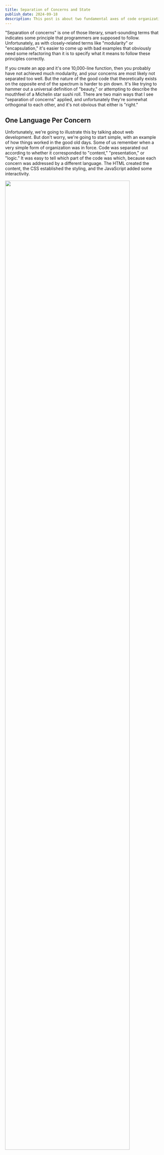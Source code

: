 ```yaml
---
title: Separation of Concerns and State
publish_date: 2024-09-18
description: This post is about two fundamental axes of code organization in programming projects.
---
```


<!-- a much more condensed version of this post is now published, but i'm keeping this content here for historical purposes -->

"Separation of concerns" is one of those literary, smart-sounding terms that indicates some principle that programmers are supposed to follow. Unfortunately, as with closely-related terms like "modularity" or "encapsulation," it's easier to come up with bad examples that obviously need some refactoring than it is to specify what it means to follow these principles correctly.

If you create an app and it's one 10,000-line function, then you probably have not achieved much modularity, and your concerns are most likely not separated too well. But the nature of the good code that theoretically exists on the opposite end of the spectrum is harder to pin down. It's like trying to hammer out a universal definition of "beauty," or attempting to describe the mouthfeel of a Michelin star sushi roll. There are two main ways that I see "separation of concerns" applied, and unfortunately they're somewhat orthogonal to each other, and it's not obvious that either is "right."

<!-- talk version: folks, idk if you've noticed, but we're not allowed to just be software engineers anymore; we have to be intellectuals. you can't log into linkedin without tripping over a rickety (teetery?) pile of syllables like "separation of concerns." what does separation of concerns mean? anyone? -->

## One Language Per Concern

Unfortunately, we're going to illustrate this by talking about web development. But don't worry, we're going to start simple, with an example of how things worked in the good old days. Some of us remember when a very simple form of organization was in force. Code was separated out according to whether it corresponded to "content," "presentation," or "logic." It was easy to tell which part of the code was which, because each concern was addressed by a different language. The HTML created the content, the CSS established the styling, and the JavaScript added some interactivity.

<img src="/notes/separation-of-concerns/html-css-js.svg" style="width: 90%; height: auto; margin: 0 auto;" />

Surely, this is the ultimate example of separation of concerns! The whole codebase is divided into three different languages, and these three concerns are thereby addressed.

But this paradigm has been almost completely abandoned. If you look at the average React project these days, you'll probably see something more like this:

<img src="/notes/separation-of-concerns/react-component.svg" style="width: 90%; height: auto; margin: 0 auto;" />

Content, presentation, and logic are freely mixed! What happened to separation of concerns? The concerns are still there, but they're not exactly separated, are they?

## If as one people speaking the same language they have begun to do this...

Obviously, that initial neatness is a little bit of an illusion. There's at least, like, one more layer to this, which is that when you're making a web app, you probably have a server application that serves your web pages and lets you request and re-request content to put on them, and that server application is perhaps also written in yet another different programming language: PHP, Java, Python... and this kind of fits with the one language, one concern idea: you can write PHP that interfaces with a database, and shares state between clients, and other server-type stuff. Then the client-side layers described above express, present, and liven up that content. You're probably using some kind of templating system to inject server-fetched data into the HTML, but everything's still pretty separate; that just introduces a slightly different language-based layer.

But a big story in web development over the last decade or so is the rise of Node.js. And to simplify a little, the appeal of Node.js is basically that it de-separates concerns. It removes that other language, and lets you write JavaScript that interfaces with databases; it lets you run the exact same function in your server application or in the user's browser. With new full-stack libraries and frameworks, like tRPC or React's Server Actions, the fact that some of your code is running on the server and some is running on the client almost disappears, or at least that's the idea. (You can use Node.js as just a backend server, or as just a development environment for your frontend components for your SPA, but that kind of usage has gotten a lot rarer.)

[Next.js App Router Slide](https://www.reddit.com/r/nextjs/comments/17hgtrt/so_whats_the_deal_with_the_code_on_this_been/)

In web development, some of the code is running on [some server in Virginia that Amazon owns](https://www.aboutamazon.com/news/aws/aws-data-center-inside), and some of it is running in the background of mobile Safari on someone's grandma's iPhone SE in a fishing shack in Maine, and the fact that it can be actively hard to figure out which code is running on that server and which is running on that client when reading code written for a modern Node.js-based framework like Next.js is quite the testament to how de-separated concerns have gotten in web development. We're no longer living in the same universe as the one-language-per-concern approach.

<!-- talk version: circle the client and server side parts of the above code with separate colors as i go -->

Why is this approach so popular, and rising? What happened to the old way of organizing code?

## Geological Strata: The Pangaea Approach

The first paradigm, the one that splits up content and presentation and client and server, consists of layers of code that are in some way homogenous. Each layer might have its own language; it almost certainly has its own specific vocabulary in that language. You might fall into it by splitting code up into HTML, CSS, and JavaScript; you might end up with it just by having a frontend, a backend, and a database; or you might implement it yourself by splitting your route handler up into middleware that handles HTTP requests in a series of isolated and consolidated steps. This is the kind of organization that is pointed to by the concept of a technology stack.

<!-- image of app with horizontal slices. ideally this would be an image of a cross section of a continent (but one with a simple shape, like Australia) with labeled layers of rock. put diagrams of stacks like lamp, mern, etc next to it  -->

## Fault Lines: The Island Chain Approach

Or, on the other hand, you could divide up your code the other way - group code so that all the parts responsible for one specific page, or component, or API route are kept together. A very basic and very impactful example of this approach is Next.js' file system-based routing. It used to be that you'd have an HTML file, a JavaScript file, and a CSS file; now, as we've seen, those elements are mixed together; instead, in Next.js, which is a pretty significant Node.js-based full-stack framework, the top-level unit of organization for code is the page, not the programming language. Even server-side functions can be placed in the same file as the frontend code for the page that calls it.

<!-- remember, this was the actual insight: -->

In the old model, separation of concerns is applied to \*technical\* concerns; code is organized and architected so that the backend code that addresses concerns like "storing data in files in a file system" is separate from the frontend code that addresses "defining the layout and content that the browser needs to display on the page," and even that content is separate from the code that makes it interactive, since static content and dynamic content were kind of considered separate from a technical perspective.

In the newer one, separation of concerns is applied to \*logical\* concerns; frontend code is separated into components, so that the header component with little dropdown menus that you can hover over is separate from the modal component that pops up to ask you to enter your social security number to subscribe to the site's email newsletter. Those two types of component represent two very different, specific goals that a page might need to achieve, and most likely have almost no code and logic in common. Under the new paradigm, those components are pretty self-contained and isolated from each other; under the old paradigm, those parts of the page might be split up into HTML, CSS, and JavaScript that lives with some random other HTML, CSS, and JavaScript.

Code is also heavily split at the page level these days, to the point where every page and API route in your program might be effectively treated like an individual program. All the islands probably do share some bedrock underneath, in terms of the basic HTTP server and the database, but that's not the parts you usually think about.

<!-- image with a cross-section of an island chain, like the continent above, but with clearly separated islands that only share a few layers of bedrock under the water. each has a name like "home page", "login page", etc. it has rocks on it that represent different components, like Header and Navbar and Slider -->

<!-- fuck, should components be above or below pages? pages are top-level in the filesystem and from a deployment standpoint, but sub-page components are top-level in the code -->

<!-- you could also call these "silos" or "pipelines" compared to "layers of the stack" -->

<!-- define concerns as things that cause groups of things that need each other, very specifically each other? are coupled? are dependent on each other? database can be a separate concern, because you can theoreticaly use any database and it will do about the same stuff. modal and navbar can be a separate concern, and even homepage can be a separate concern, because they could all be replaced relative to each other.  -->

## The Case For Fault Lines

So, why is this such a common approach? Let me tell a quick story about some code I stumbled across at work. I was getting redirected back and forth between some pages when I wasn't expecting to be, but I couldn't find any redirect code in the pages I was looking at themselves. Eventually, I figured out that every page was calling a function called `isAuthorized`, and that function was trying to figure out if I was allowed to be on a page based on my user account and triggering redirects if not. What that function was trying to do was abstract away the concern of "should the user be on the current page, and where should they go if not;" but in practice, it consisted of a bunch of if statements going like, "if the current URL is the one for this one particular dashboard, check this cookie, and if it says this, redirect them here. if the current URL is this other particular dashboard, check this cookie, and redirect them over there if it doesn't exist." And so on.

The problem was that that setup did not sufficiently abstract away the concern of "figure out what page the user should actually be on." It moved it out of the way, so you didn't have to see that logic whenever you had to look at the code for the page, but it also made it so that you had to actively go looking for that logic whenever something went wrong: which would happen whenever a page's URL changed, or if we decided that different permissions were required to see a given thing. It was still a very concrete, unignorable concern; just one that was slightly more inconvenient to go and address.

<!-- remember, this was the other actual insight: -->

Technical concerns are very susceptible to being abstracted away, a phrase which here means that you don't have to think about how they work. Databases are a prime example of this: the technical concern of "how does persistent data get stored and retrieved an efficient way" is one that is touched on by almost every part of every app, but basically no one needs to worry about how it's implemented on a technical level. It becomes an abstraction, a word that here means something that exists only as a concept, not a demanding technical cause area. Similarly, as we've said, modern Node.js frameworks have made incredible progress towards abstracting away the technical differences between a server in a data center and an iPhone in Idaho, so that your frontend components can pretty easily be rendered on either device, and your server-side code can return data to the client almost invisibly.

Logical concerns are different. One could make a pretty decent argument that you should not even want to abstract "is the user allowed to be on the current page" away; it's something that you kinda have to think about, in detail. If you try to abstract it away, what you'll probably do is create another tiny little layer on your stack, but the structure and the divisions of that layer will mirror the structure and divisions of the pages themselves. The two layers will still be coupled and still essentially depend on each other, in needing to mirror each other; all you've done is split the code up between two different places, kind of like how you were supposed to split up the HTML, CSS, and JavaScript for the same parts of the page back in the old days. (This is the same kind of uncomfortable back-and-forth mirroring that led to Tailwind CSS, according to [his blog post](https://adamwathan.me/css-utility-classes-and-separation-of-concerns/) where he dissected "separation of concerns" from the perspective of coupling and dependencies in his workflow.)

So, the case for splitting things up based on logical concerns is that consolidating code so that the parts that logically need to work together are stored together, like the HTML, CSS, and JavaScript for a specific header component, makes sense, and that abstracting logical concerns away like technical ones doesn't really work, so there's really no advantage to trying. There are even technical opportunities that you get by addressing logical concerns individually. Serverless cloud providers like Vercel or AWS Lambda use logical separation of concerns to deploy each page and API endpoint of an app as a separate small program, instead of grouping them together on a technical basis into a single HTTP server application, so that they can be started up and deployed in as many instances as you want to wherever you want to deploy them to at a moment's notice, which allegedly is a great way to optimize your use of computing resources (although the increased complexity and the continued need for centralized resources like databases sometimes doesn't make it worth it.)

## The Case For Continents

It's probably possible to go to far with this whole thing. Microservice architectures usually involve different logical parts of a website's backend being literally written to be separate programs that communicate with each other over a network to coordinate and accomplish tasks. It sounds kinda cool to me, but from what I've seen online, it can get really complicated.

## What You're Deciding

When you organize code or architect a system, what you're ultimately deciding is which layers will live in the bedrock and be shared across the different entrypoints and paths through your code, and which layers will be separate and part of their own islands. Userwise units like components and pages are typically pretty separated across an app; highly technical parts like databases are usually shared across an app; the details are up to you. What hidden layers will you create, and what details will you bring to the surface?

<!--

i think "modularity" is the islands-axis and "separation of concerns" is the layers-axis

## Top Ten Stimulating Ways to Organize Your Code

- put all the functions in one file
- put all the classes in one file and their method definitions in another. methods can be defined apart from the classes
- put all your imports in one file and then import that file with * in all the other ones
- put all your imports in an array and loop over it?
- create pure functions, except when they need to have side effects, create a dedicated impure function to contain one function's side effects
- slice mortgage-backed securities into tranches that look way more reliable than they are. don't worry, this won't have any externalities
- write all your performance-critical code in C or assembly assembly and import it with that magic import for bun. write the code where you don't need to care about performance in perl and import that too
- how else could you artificially cause code to be divided up based on language. always use R for stats, python for ML, rust for threading, Java for data structures?
- two really big classes: one for input, one for output
- store every symbol as a key in a dict where the value is the file it's in so that it can be automatically imported from the right place. that way you only have to update one place if you move a thing from one file to another
- can you split up expressions and statements? additions and subtractions? while loops and for loops?
this could at some point become kind of mean making fun of the "homogenous layers" approach.
- what would the least homogenous layers look like? one full stack for each div on the page, complete with its own backend and database instance? the client-side responsible for taking the output of each server, maybe identified by a data- property on each div, and putting it in the divs on the page?

- and the top one way to organize your code: one ten-thousand line function

basic next.js app that stores to-do lists, except whenever you create a new one, it spawns a docker container with a server for that day's to-do list, which has some specific output port (each server serves on 3000 inside the container, and just maps to a different port specified by the docker run command) and the next.js app makes an iframe that showcases what is rendered by that server. each container can be based on a different image; it's like a collage. how long does it take to start a docker container like that? how much do i need to fill while that's happening.

dockerfile -> docker buildx -> docker image -> running container

-->

## Acknowledgements

This blog post was very much inspired by [this brief description of the design decisions behind Vue 3](https://vuejs.org/guide/extras/composition-api-faq.html#more-flexible-code-organization), although I had completely forgotten the term "logical concerns" over the years and thought that I invented it while writing this post, as well as the above-linked [blog post](https://adamwathan.me/css-utility-classes-and-separation-of-concerns/) about TailwindCSS, and my coworker Ryan, who wrote the `isAuthorized` stuff.
